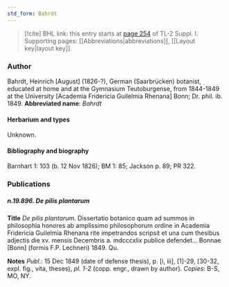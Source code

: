```yaml
---
std_form: Bahrdt
---
```


> [!cite] BHL link: this entry starts at [page 254](https://www.biodiversitylibrary.org/page/33264981) of TL-2 Suppl. I.
> Supporting pages: [[Abbreviations|abbreviations]], [[Layout key|layout key]].

### Author

Bahrdt, Heinrich \[August\] (1826-?), German (Saarbrücken) botanist, educated at home and at the Gymnasium Teutoburgense, from 1844-1849 at the University \[Academia Fridericia Guilelmia Rhenana\] Bonn; Dr. phil. ib. 1849. 
**Abbreviated name**: *Bahrdt*

#### Herbarium and types

Unknown.

#### Bibliography and biography

Barnhart 1: 103 (b. 12 Nov 1826); BM 1: 85; Jackson p. 89; PR 322.

### Publications

##### n.19.896. De pilis plantarum

**Title**
*De pilis plantarum*. Dissertatio botanico quam ad summos in philosophia honores ab amplissimo philosophorum ordine in Academia Fridericia Guilelmia Rhenana rite impetrandos scripsit et una cum thesibus adjectis die xv. mensis Decembris a. mdcccxlix publice defendet... Bonnae \[Bonn\] (formis F.P. Lechneri) 1849. Qu.

**Notes**
*Publ*.: 15 Dec 1849 (date of defense thesis), p. \[i, iii\], \[1\]-29, \[30-32, expl. fig., vita, theses), *pl. 1-2* (copp. engr., drawn by author). *Copies*: B-S, MO, NY.

